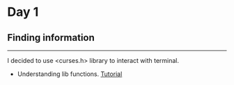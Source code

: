 # Day 1
## Finding information

-----------

I decided to use <curses.h> library to interact with terminal. 

* Understanding lib functions. [Tutorial](http://heather.cs.ucdavis.edu/~matloff/UnixAndC/CLanguage/Curses.pdf)

